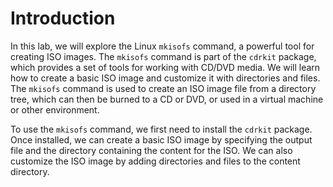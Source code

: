 # Introduction

In this lab, we will explore the Linux `mkisofs` command, a powerful tool for creating ISO images. The `mkisofs` command is part of the `cdrkit` package, which provides a set of tools for working with CD/DVD media. We will learn how to create a basic ISO image and customize it with directories and files. The `mkisofs` command is used to create an ISO image file from a directory tree, which can then be burned to a CD or DVD, or used in a virtual machine or other environment.

To use the `mkisofs` command, we first need to install the `cdrkit` package. Once installed, we can create a basic ISO image by specifying the output file and the directory containing the content for the ISO. We can also customize the ISO image by adding directories and files to the content directory.
